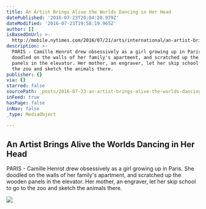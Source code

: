 ```yaml
---
title: An Artist Brings Alive the Worlds Dancing in Her Head
datePublished: '2016-07-23T20:04:20.979Z'
dateModified: '2016-07-23T19:58:19.965Z'
author: []
isBasedOnUrl: >-
  http://mobile.nytimes.com/2016/07/21/arts/international/an-artist-brings-alive-the-worlds-dancing-in-her-head.html
description: >-
  PARIS - Camille Henrot drew obsessively as a girl growing up in Paris. She
  doodled on the walls of her family's apartment, and scratched up the wooden
  panels in the elevator. Her mother, an engraver, let her skip school to go to
  the zoo and sketch the animals there.
publisher: {}
via: {}
starred: false
sourcePath: _posts/2016-07-23-an-artist-brings-alive-the-worlds-dancing-in-her-head.md
inFeed: true
hasPage: false
inNav: false
_type: MediaObject

---
```

<article style=""><h1>An Artist Brings Alive the Worlds Dancing in Her Head</h1><p>PARIS - Camille Henrot drew obsessively as a girl growing up in Paris. She doodled on the walls of her family's apartment, and scratched up the wooden panels in the elevator. Her mother, an engraver, let her skip school to go to the zoo and sketch the animals there.</p><img src="https://cdn1.nyt.com/images/2016/07/21/arts/21iht-henrot21a/21iht-henrot21a-articleLarge.jpg" /></article>